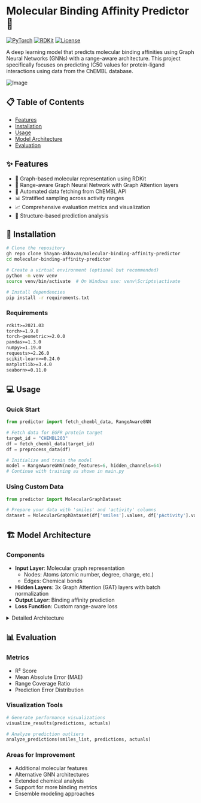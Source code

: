 # Molecular Binding Affinity Predictor 🧬

[![PyTorch](https://img.shields.io/badge/PyTorch-%23EE4C2C.svg?style=flat&logo=PyTorch&logoColor=white)](https://pytorch.org/)
[![RDKit](https://img.shields.io/badge/RDKit-2021.03-green.svg)](https://www.rdkit.org/)
[![License](https://img.shields.io/badge/license-MIT-blue.svg)](LICENSE)

A deep learning model that predicts molecular binding affinities using Graph Neural Networks (GNNs) with a range-aware architecture. This project specifically focuses on predicting IC50 values for protein-ligand interactions using data from the ChEMBL database.  

![Image](https://github.com/user-attachments/assets/91e18384-4897-41c5-b639-ac007c07f2b9)



## 📋 Table of Contents
- [Features](#-features)
- [Installation](#-installation)
- [Usage](#-usage)
- [Model Architecture](#-model-architecture)
- [Evaluation](#-evaluation)


## ✨ Features

- 🔬 Graph-based molecular representation using RDKit
- 🧠 Range-aware Graph Neural Network with Graph Attention layers
- 🔄 Automated data fetching from ChEMBL API
- 📊 Stratified sampling across activity ranges
- 📈 Comprehensive evaluation metrics and visualization
- 🎯 Structure-based prediction analysis

## 🚀 Installation

```bash
# Clone the repository
gh repo clone Shayan-Akhavan/molecular-binding-affinity-predictor
cd molecular-binding-affinity-predictor

# Create a virtual environment (optional but recommended)
python -m venv venv
source venv/bin/activate  # On Windows use: venv\Scripts\activate

# Install dependencies
pip install -r requirements.txt
```

### Requirements
```txt
rdkit>=2021.03
torch>=1.9.0
torch-geometric>=2.0.0
pandas>=1.3.0
numpy>=1.19.0
requests>=2.26.0
scikit-learn>=0.24.0
matplotlib>=3.4.0
seaborn>=0.11.0
```

## 💻 Usage

### Quick Start

```python
from predictor import fetch_chembl_data, RangeAwareGNN

# Fetch data for EGFR protein target
target_id = "CHEMBL203"
df = fetch_chembl_data(target_id)
df = preprocess_data(df)

# Initialize and train the model
model = RangeAwareGNN(node_features=6, hidden_channels=64)
# Continue with training as shown in main.py
```

### Using Custom Data

```python
from predictor import MolecularGraphDataset

# Prepare your data with 'smiles' and 'activity' columns
dataset = MolecularGraphDataset(df['smiles'].values, df['pActivity'].values)
```

## 🏗️ Model Architecture

### Components
- **Input Layer**: Molecular graph representation
  - Nodes: Atoms (atomic number, degree, charge, etc.)
  - Edges: Chemical bonds
- **Hidden Layers**: 3x Graph Attention (GAT) layers with batch normalization
- **Output Layer**: Binding affinity prediction
- **Loss Function**: Custom range-aware loss

<details>
<summary>Detailed Architecture</summary>

```plaintext
Input → GAT Layer 1 → BatchNorm → ReLU → Dropout →
       GAT Layer 2 → BatchNorm → ReLU → Dropout →
       GAT Layer 3 → BatchNorm → ReLU →
       Global Mean Pool → Linear → Output
```
</details>

## 📊 Evaluation

### Metrics
- R² Score
- Mean Absolute Error (MAE)
- Range Coverage Ratio
- Prediction Error Distribution

### Visualization Tools
```python
# Generate performance visualizations
visualize_results(predictions, actuals)

# Analyze prediction outliers
analyze_predictions(smiles_list, predictions, actuals)
```

### Areas for Improvement
- Additional molecular features
- Alternative GNN architectures
- Extended chemical analysis
- Support for more binding metrics
- Ensemble modeling approaches


